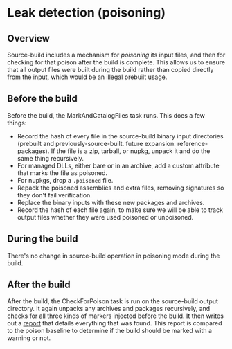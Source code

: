 # Leak detection (poisoning)

## Overview

Source-build includes a mechanism for *poisoning* its input files, and then for checking for that poison after the build is complete.  This allows us to ensure that all output files were built during the build rather than copied directly from the input, which would be an illegal prebuilt usage.

## Before the build

Before the build, the MarkAndCatalogFiles task runs.  This does a few things:

- Record the hash of every file in the source-build binary input directories (prebuilt and previously-source-built.  future expansion: reference-packages).  If the file is a zip, tarball, or nupkg, unpack it and do the same thing recursively.
- For managed DLLs, either bare or in an archive, add a custom attribute that marks the file as poisoned.
- For nupkgs, drop a `.poisoned` file.
- Repack the poisoned assemblies and extra files, removing signatures so they don't fail verification.
- Replace the binary inputs with these new packages and archives.
- Record the hash of each file again, to make sure we will be able to track output files whether they were used poisoned or unpoisoned.

## During the build

There's no change in source-build operation in poisoning mode during the build.

## After the build

After the build, the CheckForPoison task is run on the source-build output directory.  It again unpacks any archives and packages recursively, and checks for all three kinds of markers injected before the build.  It then writes out a [report](poison-report-format.md) that details everything that was found.  This report is compared to the poison baseline to determine if the build should be marked with a warning or not. 